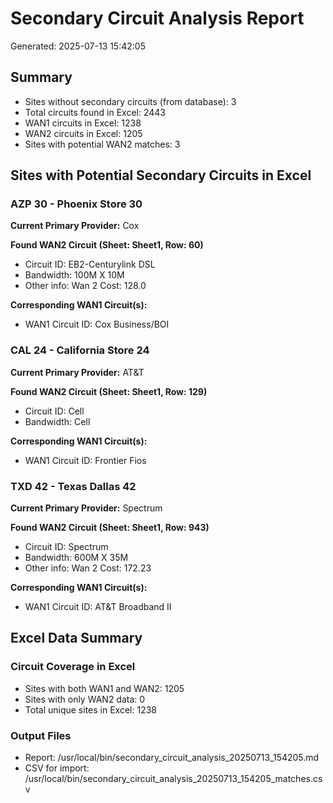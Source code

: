 # Secondary Circuit Analysis Report
Generated: 2025-07-13 15:42:05

## Summary
- Sites without secondary circuits (from database): 3
- Total circuits found in Excel: 2443
- WAN1 circuits in Excel: 1238
- WAN2 circuits in Excel: 1205
- Sites with potential WAN2 matches: 3

## Sites with Potential Secondary Circuits in Excel

### AZP 30 - Phoenix Store 30
**Current Primary Provider:** Cox

**Found WAN2 Circuit (Sheet: Sheet1, Row: 60)**
- Circuit ID: EB2-Centurylink DSL
- Bandwidth: 100M X 10M
- Other info: Wan 2 Cost: 128.0

**Corresponding WAN1 Circuit(s):**
- WAN1 Circuit ID: Cox Business/BOI

### CAL 24 - California Store 24
**Current Primary Provider:** AT&T

**Found WAN2 Circuit (Sheet: Sheet1, Row: 129)**
- Circuit ID: Cell
- Bandwidth: Cell

**Corresponding WAN1 Circuit(s):**
- WAN1 Circuit ID: Frontier Fios

### TXD 42 - Texas Dallas 42
**Current Primary Provider:** Spectrum

**Found WAN2 Circuit (Sheet: Sheet1, Row: 943)**
- Circuit ID: Spectrum
- Bandwidth: 600M X 35M
- Other info: Wan 2 Cost: 172.23

**Corresponding WAN1 Circuit(s):**
- WAN1 Circuit ID: AT&T Broadband II


## Excel Data Summary

### Circuit Coverage in Excel
- Sites with both WAN1 and WAN2: 1205
- Sites with only WAN2 data: 0
- Total unique sites in Excel: 1238

### Output Files
- Report: /usr/local/bin/secondary_circuit_analysis_20250713_154205.md
- CSV for import: /usr/local/bin/secondary_circuit_analysis_20250713_154205_matches.csv
